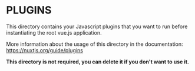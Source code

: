 # PLUGINS

This directory contains your Javascript plugins that you want to run before instantiating the root vue.js application.

More information about the usage of this directory in the documentation: <https://nuxtjs.org/guide/plugins>

**This directory is not required, you can delete it if you don't want to use it.**
